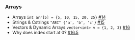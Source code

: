 ### Arrays
- Arrays ```int arr[5] = {5, 10, 15, 20, 25}``` [#14](https://youtu.be/TjIUYNdbmFk)
- Strings & Cstrings ```"ABC" {'a', 'b', 'c'}``` [#15](https://youtu.be/-1muiZieHTA)
- Vectors & Dynamic Arrays ```vector<int> v = {1, 2, 3}``` [#16](https://youtu.be/OGQQK-hmOpE)
- Why does index start at 0? [#16.5](https://youtu.be/V4ZrXG60bY4)
